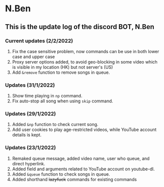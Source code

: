 # N.Ben
## This is the update log of the discord BOT, N.Ben
### Current updates (2/2/2022)
1. Fix the case sensitive problem, now commands can be use in both lower case and upper case
2. Proxy server options added, to avoid geo-blocking in some video which is visible in my location (HK) but not server's (US)
3. Add `&remove` function to remove songs in queue.
### Updates (31/1/2022)
1. Show time playing in `np` command.
2. Fix auto-stop all song when using `skip` command. 
### Updates (29/1/2022)
1. Added `&np` function to check current song.
2. Add user cookies to play age-restricted videos, while YouTube account details is kept. 
### Updates (23/1/2022)
1. Remaked queue message, added video name, user who queue, and direct hyperlink.
2. Added field and arguments related to YouTube account on youtube-dl.
3. Added `&queue` function to check songs in queue.
4. Added shorthand <s>lazyfuck</s> commands for existing commands